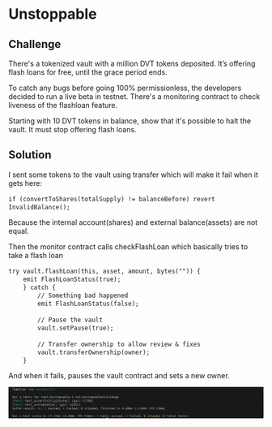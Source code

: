 # Unstoppable

## Challenge

There's a tokenized vault with a million DVT tokens deposited. It’s offering flash loans for free, until the grace period ends.

To catch any bugs before going 100% permissionless, the developers decided to run a live beta in testnet. There's a monitoring contract to check liveness of the flashloan feature.

Starting with 10 DVT tokens in balance, show that it's possible to halt the vault. It must stop offering flash loans.

## Solution

I sent some tokens to the vault using transfer which will make it fail when it gets here:

```
if (convertToShares(totalSupply) != balanceBefore) revert InvalidBalance();
```

Because the internal account(shares) and external balance(assets) are not equal.

Then the monitor contract calls checkFlashLoan which basically tries to take a flash loan 

```
try vault.flashLoan(this, asset, amount, bytes("")) {
    emit FlashLoanStatus(true);
    } catch {
        // Something bad happened
        emit FlashLoanStatus(false);

        // Pause the vault
        vault.setPause(true);

        // Transfer ownership to allow review & fixes
        vault.transferOwnership(owner);
    }
```

And when it fails, pauses the vault contract and sets a new owner.

![Alt text](images/unstoppable.png)

